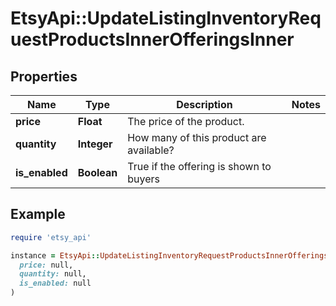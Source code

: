 # EtsyApi::UpdateListingInventoryRequestProductsInnerOfferingsInner

## Properties

| Name | Type | Description | Notes |
| ---- | ---- | ----------- | ----- |
| **price** | **Float** | The price of the product. |  |
| **quantity** | **Integer** | How many of this product are available? |  |
| **is_enabled** | **Boolean** | True if the offering is shown to buyers |  |

## Example

```ruby
require 'etsy_api'

instance = EtsyApi::UpdateListingInventoryRequestProductsInnerOfferingsInner.new(
  price: null,
  quantity: null,
  is_enabled: null
)
```

